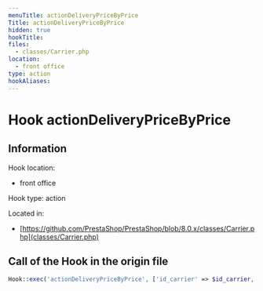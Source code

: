 ```yaml
---
menuTitle: actionDeliveryPriceByPrice
Title: actionDeliveryPriceByPrice
hidden: true
hookTitle: 
files:
  - classes/Carrier.php
location:
  - front office
type: action
hookAliases:
---
```


# Hook actionDeliveryPriceByPrice

## Information

Hook location:
  - front office

Hook type: action

Located in: 
  - [https://github.com/PrestaShop/PrestaShop/blob/8.0.x/classes/Carrier.php](classes/Carrier.php)

## Call of the Hook in the origin file

```php
Hook::exec('actionDeliveryPriceByPrice', ['id_carrier' => $id_carrier, 'order_total' => $order_total, 'id_zone' => $id_zone])
```